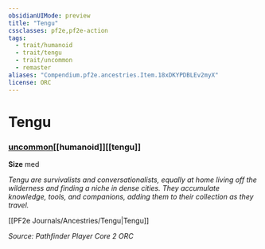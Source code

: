 ```yaml
---
obsidianUIMode: preview
title: "Tengu"
cssclasses: pf2e,pf2e-action
tags:
  - trait/humanoid
  - trait/tengu
  - trait/uncommon
  - remaster
aliases: "Compendium.pf2e.ancestries.Item.18xDKYPDBLEv2myX"
license: ORC
---
```

# Tengu

### [uncommon](uncommon "Uncommon Rarity Trait")[[humanoid]][[tengu]]



**Size** med


_Tengu are survivalists and conversationalists, equally at home living off the wilderness and finding a niche in dense cities. They accumulate knowledge, tools, and companions, adding them to their collection as they travel._

[[PF2e Journals/Ancestries/Tengu|Tengu]]

*Source: Pathfinder Player Core 2*
*ORC*